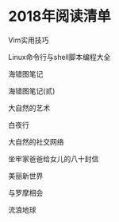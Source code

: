 # 2018年阅读清单
 
 Vim实用技巧

 Linux命令行与shell脚本编程大全

 海错图笔记

 海错图笔记(贰)

 大自然的艺术

 白夜行

 大自然的社交网络

 坐牢家爸爸给女儿的八十封信

 美丽新世界

 与罗摩相会

 流浪地球
